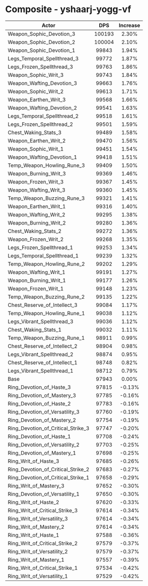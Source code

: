 # Composite - yshaarj-yogg-vf
| Actor | DPS | Increase |
|---|:---:|:---:|
|Weapon_Sophic_Devotion_3|100193|2.30%|
|Weapon_Sophic_Devotion_2|100004|2.10%|
|Weapon_Sophic_Devotion_1|99843|1.94%|
|Legs_Temporal_Spellthread_3|99772|1.87%|
|Legs_Frozen_Spellthread_3|99763|1.86%|
|Weapon_Sophic_Writ_3|99743|1.84%|
|Weapon_Wafting_Devotion_3|99663|1.76%|
|Weapon_Sophic_Writ_2|99613|1.71%|
|Weapon_Earthen_Writ_3|99568|1.66%|
|Weapon_Wafting_Devotion_2|99541|1.63%|
|Legs_Temporal_Spellthread_2|99518|1.61%|
|Legs_Frozen_Spellthread_2|99501|1.59%|
|Chest_Waking_Stats_3|99489|1.58%|
|Weapon_Earthen_Writ_2|99470|1.56%|
|Weapon_Sophic_Writ_1|99451|1.54%|
|Weapon_Wafting_Devotion_1|99418|1.51%|
|Temp_Weapon_Howling_Rune_3|99409|1.50%|
|Weapon_Burning_Writ_3|99369|1.46%|
|Weapon_Frozen_Writ_3|99367|1.45%|
|Weapon_Wafting_Writ_3|99360|1.45%|
|Temp_Weapon_Buzzing_Rune_3|99321|1.41%|
|Weapon_Earthen_Writ_1|99316|1.40%|
|Weapon_Wafting_Writ_2|99295|1.38%|
|Weapon_Burning_Writ_2|99280|1.36%|
|Chest_Waking_Stats_2|99272|1.36%|
|Weapon_Frozen_Writ_2|99268|1.35%|
|Legs_Frozen_Spellthread_1|99253|1.34%|
|Legs_Temporal_Spellthread_1|99239|1.32%|
|Temp_Weapon_Howling_Rune_2|99202|1.29%|
|Weapon_Wafting_Writ_1|99191|1.27%|
|Weapon_Burning_Writ_1|99177|1.26%|
|Weapon_Frozen_Writ_1|99148|1.23%|
|Temp_Weapon_Buzzing_Rune_2|99135|1.22%|
|Chest_Reserve_of_Intellect_3|99084|1.17%|
|Temp_Weapon_Howling_Rune_1|99038|1.12%|
|Legs_Vibrant_Spellthread_3|99036|1.12%|
|Chest_Waking_Stats_1|99032|1.11%|
|Temp_Weapon_Buzzing_Rune_1|98911|0.99%|
|Chest_Reserve_of_Intellect_2|98904|0.98%|
|Legs_Vibrant_Spellthread_2|98874|0.95%|
|Chest_Reserve_of_Intellect_1|98748|0.82%|
|Legs_Vibrant_Spellthread_1|98712|0.79%|
|Base|97943|0.00%|
|Ring_Devotion_of_Haste_3|97815|-0.13%|
|Ring_Devotion_of_Mastery_3|97785|-0.16%|
|Ring_Devotion_of_Haste_2|97783|-0.16%|
|Ring_Devotion_of_Versatility_3|97760|-0.19%|
|Ring_Devotion_of_Mastery_2|97754|-0.19%|
|Ring_Devotion_of_Critical_Strike_3|97747|-0.20%|
|Ring_Devotion_of_Haste_1|97708|-0.24%|
|Ring_Devotion_of_Versatility_2|97703|-0.25%|
|Ring_Devotion_of_Mastery_1|97698|-0.25%|
|Ring_Writ_of_Haste_3|97685|-0.26%|
|Ring_Devotion_of_Critical_Strike_2|97683|-0.27%|
|Ring_Devotion_of_Critical_Strike_1|97658|-0.29%|
|Ring_Writ_of_Mastery_3|97652|-0.30%|
|Ring_Devotion_of_Versatility_1|97650|-0.30%|
|Ring_Writ_of_Haste_2|97620|-0.33%|
|Ring_Writ_of_Critical_Strike_3|97614|-0.34%|
|Ring_Writ_of_Versatility_3|97614|-0.34%|
|Ring_Writ_of_Mastery_2|97614|-0.34%|
|Ring_Writ_of_Haste_1|97588|-0.36%|
|Ring_Writ_of_Critical_Strike_2|97579|-0.37%|
|Ring_Writ_of_Versatility_2|97579|-0.37%|
|Ring_Writ_of_Mastery_1|97557|-0.39%|
|Ring_Writ_of_Critical_Strike_1|97534|-0.42%|
|Ring_Writ_of_Versatility_1|97529|-0.42%|
